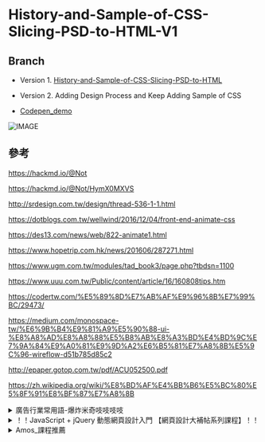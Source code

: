 # History-and-Sample-of-CSS-Slicing-PSD-to-HTML-V1

## Branch

* Version 1. [History-and-Sample-of-CSS-Slicing-PSD-to-HTML](https://github.com/johch3n611u/History-and-Sample-of-CSS-Slicing-PSD-to-HTML)

* Version 2. Adding Design Process and Keep Adding Sample of CSS

* [Codepen_demo](https://codepen.io/johch3n611u/full/zYGjxvg)

![IMAGE](https://github.com/johch3n611u/History-and-Sample-of-CSS-Slicing-PSD-to-HTML/blob/master/img/index2.png?raw=true)

## 參考

<https://hackmd.io/@Not>

<https://hackmd.io/@Not/HymX0MXVS>

<http://srdesign.com.tw/design/thread-536-1-1.html>

<https://dotblogs.com.tw/wellwind/2016/12/04/front-end-animate-css>

<https://des13.com/news/web/822-animate1.html>

<https://www.hopetrip.com.hk/news/201606/287271.html>

<https://www.ugm.com.tw/modules/tad_book3/page.php?tbdsn=1100>

<https://www.uuu.com.tw/Public/content/article/16/160808tips.htm>

<https://codertw.com/%E5%89%8D%E7%AB%AF%E9%96%8B%E7%99%BC/29473/>

<https://medium.com/monospace-tw/%E6%9B%B4%E9%81%A9%E5%90%88-ui-%E8%A8%AD%E8%A8%88%E5%B8%AB%E8%A3%BD%E4%BD%9C%E7%9A%84%E9%A0%81%E9%9D%A2%E6%B5%81%E7%A8%8B%E5%9C%96-wireflow-d51b785d85c2>

<http://epaper.gotop.com.tw/pdf/ACU052500.pdf>

<https://zh.wikipedia.org/wiki/%E8%BD%AF%E4%BB%B6%E5%BC%80%E5%8F%91%E8%BF%87%E7%A8%8B>

<details>
<summary>廣告行業常用語-爆炸米奇吱吱吱吱</summary>

KEY VISION (主視覺)

visual是形容詞來著。比如POSTER KV，指的就是主視覺海報，海報和主視覺海報的區別在於其他相關
平面設計可以根據這個POSTER KV進行延展。KEY VISION，而非Key visual


Advertorial (廣編搞)

廣告的一種, 即付費文章, 故意設計成像一篇普通的文章



Appeals (述求)

Emotional Appeals/感性訴求, Rational Appeals/理性訴求



Art Base(美術/設計出身)

剛入行不久的同學也許會經常被人問到:“你是Art Base 還是Copy Base?” 一開始都是被問的一頭霧水! 在廣告圈中創意人分出身有兩個派系——Copy Base和Art Base. Copy Base指出身于文案, 文字達人 (Copywriter); Art Base就是指出身於美術, 設計, 視覺達人!

比如你是某公司CD, 你在向別人介紹時可以這麼用:“我是xxx公司CD, 我是Art Base!”



ATL (線上)

ATL即Above The Line; BTL即Below The Line. ATL可以泛指為廣告; BTL則是其他銷貨以外的傳播手段. 一般來講ATL廣告是需要購買廣告位元的, 如TV, Press, Outdoor, Cenema等等; 而BTL通常是一些銷售Promo或PR宣傳等… 但是, 到了如今完全數位資訊化的時代, 這條Line的界限已經非常模糊, 特別是Online這個概念出現後! 傳統廣告人和互動廣告人混在一起工作, 他們所理解的線上線下概念可能是完全兩回事, 所以平時工作溝通中, 對方說到“線上”“線下”的名詞時, 我都通常會仔細問清楚對方表達的是啥概念…



Banner Ad (橫幅廣告)

出現在網頁上的廣告, 就是通常在頁面的頂部, 底部,或側邊的廣告. 為了讓使用者點擊獲取更多資訊(比如查看MiniSite或BrandSite)而設計.



Brainstorming (腦力激盪)

Brainstorming原指精神病患者頭腦中短時間出現的思維紊亂現象, 病人會產生大量的胡思亂想. 美國人奧斯本於1938年借用這點提出了現在這個全新的概念來比喻思維高度活躍, 打破常規的思維方式而產生大量創造性設想的狀況. Brainstorming的特點是讓參與者敞開思想,使各種設想在相互碰撞中激起腦海的創造性風暴.



Brand Loyalty (品牌忠誠度)

品牌忠誠度是品牌影響力的重要指標之一. 一般公認的DSLR方面, 佳能的機主品牌忠誠度比較高; LCD TV方面Sharp的購買者品牌忠誠度相當高…



Brief/Creative Brief/ (工作單/工作簡報/綱要)

Agency開始新的工作時作為部門流程和下達工作的書面指令. 通常由Account部門人員在接到客戶指令要求或意願後經提煉寫出工作任務單. 通常按專案和工作輕重由不同level的客服或planner相關人員來完成撰寫.





Budget (預算)



Buzz Marketing (蜂鳴行銷/和WOM類似, 是口碑行銷的兩種不同的英文說法)

口碑行銷是指企業努力使消費者通過人脈圈子之間的交流將自己的產品資訊、品牌傳播開來, 而今各種數位新媒體的流行, 為口碑行銷提供了新載體, Buzz有了更多更廣的網路環境, 且相對傳統的而言, 成本低廉, 傳播迅速, 追蹤和評估也更容易。

更多可以參閱兩本書: Mark Hughes的《Buzzmarketing》, 和顏炳榮的《口碑行銷》



Campaign (廣告活動)



Click (點擊量/點擊次數)



即Click Through, 使用者點擊網路廣告的次數, 是評估廣告效果的指標之一.



Click Rate (點擊率/點進率)

即Click-Through Rate, 簡稱CTR. 網路廣告被點擊的次數與訪問次數的比例, 即Clicks/ Impressions. 如果這個頁面被訪問了100次, 而頁面上的廣告被點擊了20次, 那麼CTR為20%. CTR是評估廣告效果的指標之一



COB (工作日結束時)

Close of Business的縮寫. 也有打烊, 停止營業等意思.



Consumer Insights (消費者洞察)

在行銷的領域裡, 您常會在項目進行中聽到”Consumer Insight”, 也就是從對消費者心理的瞭解, 從消費者的想法去找到廣告的訴求或定位.



Copy (文案)

即指文案(文字), 也指撰稿人(CW/Copy Writer).



Copy Base(文案出身)

前面Art Base的名詞解釋中已有闡述, Copy Base即指出身于文案!



Corpor(企業形象片)

即Corporation Image.



CPC (點擊成本)

即Cost Per Click, 廣告為每個用戶點擊所付的費用; CPC是評估廣告效果的指標之一.



CPM (千人成本)

即Cost Per Thousand Impression, 廣告主為它的廣告顯示1000次所付的費用; 如果一個Banner廣告單價是￥10/CPM，意味著每被1000人次看到就收￥10; 如此類推, 每10000人次看到就是￥100, CPM是評估廣告效果的指標之一.



Creative Pyramid (創意金字塔)

要理解這個就要先瞭解“金字塔原理” 自個人搜索去! 比如: Information –> Analysis –> Creative.



CRM (客戶關係管理)

CRM是一種以客戶為中心以資訊技術為手段的“經/營”策略. CRM不僅僅是軟體系統, 它的核心是客戶細分和客戶價值定位, 所表現出來的空間不是軟體所能影響的!



DEMO (演示)

Demonstration的縮寫



Digital Marketing (數字行銷)

這個詞解釋這裡是絕對做不到以一概全, 既然是掃盲, 還是大概解釋下: Digital Marketing是使用數位媒體來推廣產品和服務的實踐活動. 數位行銷包含了很多互聯網行銷(俗稱網路行銷) 中的技術與實踐, 但它的範圍要更加廣, 還包括了很多其它媒體管道, 如: 手機, 數位戶外廣告(如Taxi上的觸控式螢幕) 等等…技術不斷進步, 手段也不斷在增加…



E-Commerce (電子商務)

通過網路等數位媒體銷售產品或者服務. 分為:

B2B: Business to Business (企業對企業), 比如阿裡巴巴;

B2C: Business to Custom/Consumer (企業對消費者), 比如amazon.com

C2C: Custom to Custom/Consumer (消費者對消費者), 比如eBay

三種模式.



E-Coupons (電子優惠券, 包含手機等其他數位平臺)

可供列印優惠券的一個頁面或電子檔. 甚至是QR Code.



FYI/FYR (供參考)

即For Your Information / For Your Reference的縮寫. 供您參考的意思. 在工作郵件中這是常見的! 在上級對下級的信中多見.



eDM (線上直郵/電子郵件廣告)

Online Direct Mail Advertising/Electronic Direct Mail Advertising



House Ads (自我形象廣告/自家廣告)

in-House Ads! 從字面上就不難理解! 比如, Google很少做廣告, 但Google從今年一月起在推Chrome時開始在YouTube替Chrome做廣告, 這就是一種House Ad!



IGA (網遊植入廣告)

即In-Game Advertising. 是指在遊戲中的嵌入式商業廣告. 通常分為內嵌式、外掛式和獨立互動式三種. 國內酷動、NGI、天街、IMG、SPT這幾家都是比較知名的Agency.



IM (即時通訊)

Instant Messenger. 就是即時通訊軟體, 常用的IM有Gtalk, QQ, MSN, Skype, ICQ, AIM, 淘寶旺旺, 雅虎通, 網易泡泡等等…



Insights (洞察)

多見的詞條如”Consumer Insight” 前面有解釋過.



Integrated Marketing (整合行銷/整合行銷)

運用多樣媒體組合(我們多指傳統結合數字媒體), 偏重多點廣告訴求、注重不同類型消費者需求, 全方位、立體化的行銷方式.



vertical integration (垂直整合)



Interactive Design/Interaction Design(交互設計/互動設計)

這個名詞真的要好好說一下, 我碰到有很多互動行業內的同學直接把這個名詞簡單理解成網頁介面設計, 甚至個別已經理解成單純的Flash設計. 這是不對的!

交互設計的概念早在80年代就提出來了. 在我的理解裡, “交互”這個概念已經完全替代了“使用”, 使用是主觀的不可逆轉的行為方式, 而交互是互動式的. 交互設計的目的便是瞭解目標使用者和他們的期望; 瞭解“人”本身的心理和行為特點; 瞭解使用者在同產品交互時彼此的行為. 所以交互設計涉及到許多學科(心裡學, 人機工程學等首當其衝)! 扯的有點多了,

這裡所說的當然多指進行Web Design時的交互設計, 但這並不僅僅是介面視覺上的設計, 在介面上可以更美, 更藝術化但交互設計更加注重網站和用戶之間交互的過程。Flash設計之所以較容易被同學們直接和交互設計畫上等號是因為Flash這個載體的互動性較之以往的圖片文字等更強!



Interactive Marketing/Advertising (互動行銷/廣告)

互動式廣告, 一種利用互動式媒體(如Internet、IPTV、WAP、SMS以及亭式終端等媒體) 線上上或線下來推廣或影響消費者購買的廣告形式.



Internet Marketing (網路行銷/互聯網行銷)

網路行銷, 通常被我們直接叫成’互動行銷’或’線上行銷’甚至’數位行銷’ (主要是因為目前在數位行銷領域Internet還是佔有主導地位), 把互聯網的創意和技術方面聯繫在一起, 包括設計, 開發, 廣告和銷售等. 而且網路行銷的方法依靠目前技術的飛速更新也始終在推陳出新.

網路行銷是使用“網路”這個媒介來培養和推廣的過程, 不是簡單地表示“建一個網站”或者“推廣一個網站”, 在網站背後, 是一個帶有明確目標的組織.



KPI (關鍵績效指標)

即: Key Performance Indicator/Key Performance Index . 網路行銷領域可簡單理解為“工作成果的評估”。



KV (主視覺, 主畫面)

Key Visual的縮寫. 它可能不是一張平面廣告或者海報, 它可以沒有Idea甚至可以沒有Solgan。Key Visual只是一個畫面。一個可能被用到各種媒體的畫面。那個KV也許就是一個明星手裡拿著一瓶飲料對著鏡頭傻笑…



Local Agency/Advertising (本土代理商/本土廣告公司/地方廣告公司)

一般相對國際廣告公司 (International Agency, 4A Agency…).



Microsite (微型網站)

微型網站是設計用來滿足單獨的目標, 有獨立的網址(或一致資源定址器URL) 作為它的主頁. 一般來說我們所說的微型網站是設計來推廣更大的企業網站的特定部分或品牌的.



Minisite (迷你網站)

Minisite關注一個窄的物件, 或者有時是一個大網站的一小部分, 相似的名詞術語有Microsit和Sitelet. 相關的術語實在是很多了…



On Brief (符合簡報的創意)

這個詞應該是在4A裡創造出來的…



Online Marketing (線上行銷)

線上行銷, 和Internet Marketing基本一個概念. 叫法不同



Page View (流覽量/訪問量)

簡稱PV. 網頁被流覽的總次數. 一個用戶有可能創造十幾個甚至更多的PV, 用戶每次刷新即被計算一次(因此現在虛假刷PV的網站很多); 是目前判斷網站訪問流量最常用的計算方式之一, 也是反映一個網站受歡迎程度的重要指標之一. 另外還有兩個重要指標:

UV (獨立訪客): 即Unique Visitor/User, 訪問您網站的一台電腦用戶端為一個訪客, 00:00-24:00內相同的用戶端只被計算一次.

IP (獨立IP): 即Internet Protocol, 指獨立IP數. 00:00-24:00內相同IP位址之被計算一次.



Quotation (報價/引用)

這個詞一般有兩種意思, 查一下字典就有了! 一般工作中用到多以估價、報價為意; 而網路上, 特別是如論壇、博客的功能選項中也會經常碰到, 多數引用的意思



PPM (拍攝前會議)

即: Pre-Production Meeting. 一般在拍TVC或廣告硬照前, 影視製作公司與Agency一起和客戶開會討論拍制的方向性問題。



Promotion (促銷)

促銷是指企業利用各種有效的方法和手段, 使消費者瞭解和注意企業的產品、激發消費者的購買欲望, 並促使其實現最終的購買行為。

促銷的實質是資訊溝通。市場行銷學一般把 Promotion分為五大方法或手段: 廣告(Ad)、人員推銷(Personal Selling)、銷售促進(Sales Promotion)、直接行銷(DM)和公共關係(PR)。



Rich Media (富媒體)

富媒體指的是一種應用, 這種應用採取了所有適合的最先進技術, 以最好的傳達廣告主的資訊, 甚至與使用者進行互動! 目前通過2D或3D的Flash、Video、Audio、Java等技術產生的網路廣告形式較之前的Gif Banner而言, 資訊承載量大, 表現豐富, 形式多樣!



ROI (投資回報率)

即: Return On Investment。在網路廣告領域, 讓消費者/用戶實現某種行為所花費的成本來衡量ROI, 即CPX (Cost Per X), 其中”X” 可以是廣告曝光率, 也可以是用戶的訪問, 還可以是Click, 乃至使用者的下訂單購買等等諸多行為。所以業界形成了一些約定俗成的Cost Per X, 例如之前有講的CPM, CPC, Cost Per Play…



RSS (新聞聚合技術)

即Real Simple Syndication, 新聞聚合技術. 具體解釋請點這裡



RSS Reader ( RSS閱讀器/訂閱器)

一種應用程式, 一般有Web版(如Google Reader, Xianguo, Zhuaxia)和用戶端(如周博通)兩類, 用於訂閱和檢測所訂閱的RSS資訊源(也叫種子).



Schedule (工作進度計畫表, 排程)

每個專案都會有一個Schedule, 就是工作進度計畫表。Agency中一般由PM或Traffic或Account Team來制定。因每個公司每個專案情況不同而不同



Script (腳本)





SEO (搜尋引擎優化)

即Search Engine Optimization. 通過總結搜尋引擎的排名規律對網站進行合理優化, 使你的網站在各搜尋引擎(如百度,Google)的排名提高, 讓搜尋引擎給你帶來客戶!



SEM (搜尋引擎行銷)

即Search Engine Marketing. SEM就是企業利用搜尋引擎來進行網路行銷和推廣. 搜尋引擎排名行銷是一個非常管用的網路行銷途徑, 就拿Google來說, 每天在Google的搜索達數億人. 如果你的網站能在搜索結果中排名第一頁或第一名的話, 想想會給你帶來多少生意~



ShowReel (作品集影片)

影片形式的作品展示, 不少影視製作公司, 廣告公司, 導演乃至個人影像從業者都會製作的以展示實力的短片。一般定期出一段, 如每一年、每一季或每個月(產量驚人啊~)!



Slogan(口號/標語/廣告語)

如: “科技以人為本”、“讓我們做得更好”、“沒有最好只有更好”、“大家好才是真的好”…



Spam (垃圾信息)

你並不想要收到的電子郵件(垃圾郵件), 網站、論壇、博客留言甚至是IM資訊等等都可以叫Spam!



StoryBoard (故事版)

故事版由迪士尼發明, 當初主要用於動畫製作領域, 處於它的優勢優點, 逐漸運用到電影電視及廣告製作等來表達故事或創意想法.

在廣告創意領域故事版通常為手繪形式, 作用主要是在初期將創意進一步視覺化!

Shooting Board: Shooting Board與StoryBoard並完全不一個意思, Shooting Board是經導演消化後的StoryBoard, 有更多的分鏡細節, 較之StoryBoard更為詳細。不過有時也可以把StoryBoard當作Shooting Board。



StoryLine(故事大綱)

故事情節, 故事主線, 故事列…



Stickiness (吸引度)

一個網站對用戶吸引度的標準, 即一定時間段內, 用戶的回訪次數. 次數越多黏性越高.



Strategy (戰略/策略)

個人認為策略是個很模糊的概念, 還分產品策略, 傳播策略, 銷售策略等等… 在廣告領域, 我們多數談的是傳播策略, 也就是通俗意義上的廣告策略. 我把它簡單的理解為: 為廣告活動策定的計畫. 指定廣告戰略錢的疑問: 傳播對象? 傳播內容是什麼? 怎麼說? 什麼時候說? 在哪說?



Streaming (流媒體)

線上訪問的通信管道, 如視頻和音訊. 可以是事先保存好的可訪問剪輯, 也可以是用資料流技術的即時資訊源, 如網路廣播等!

格式就有很多了, 從以前的rm, ra, wmv, wma, asf到現在主流的flv, 還有蘋果的mov…



Target Audience (目標受眾)

縮寫TA, 大概的講就是廣告投放物件.



TVC/CF (電視廣告/影視廣告)

TVC是TV Commercial的縮寫, 即為電視廣告; CF是Commercial Film的縮寫, 意為影視廣告, 而非單純的電視廣告, 因為CF是膠片拍攝, 能在影院播放, 但因國內多在電視上播放, 因此常指電視廣告! 所以有時會連寫成: TVCF



URL (統一資源定位、網址)

Uniform Resource Locator. 網上某個頁面(檔) 唯一可鑒別的位址. 簡單的可以理解為“網址”. 比如”http://www.damndigital.com/”就是本站的URL.



Usability (可用性)

是交互設計中的重要指標, 同時又是基本指標. 就是作為商業交互設計中所追求的一個指標. 它是對可用程度的總體評價, 更是從User角度衡量產品(我們這裡多指網站) 是否有效、易學、安全、高效、好記、少錯的指標!



UE/UX (用戶體驗)

User Experience的縮寫. 在Online領域, 講的俗點, 可以說是:“流覽者看我們的網站時的感覺怎麼樣! 爽還是不爽還是沒感覺.”

比如我們經常會聽有人說:“這個網站的用戶體驗做的太他媽爛了~”, 這有可能是那個網站“字太小看不清了、導航設置很模糊找不到北了、顏色太花晃眼暈了、內容太多挑花眼悶了、編排佈局太亂不知道看啥了等等表面情況”造成那個人不爽了, 直接關掉視窗老子不看了! 也有可能是某些信息量大的平臺的整體資訊架構不太合理讓人用起來不那麼順手了等情況. 不單網站, 電子產品、家用電器、家居用品等等都可以用用戶體驗這個概念來衡量其好壞! 可以是理性層面上的好不好用, 更可以是感性層面上的爽不爽!



UCD (User Experience Design)

UCD就是以用戶為中心的設計. 概念解釋我不會, 舉例子吧: 我們創意部的同學出Layout通常會先把自己放第一位, 覺得不做自己不喜歡的! 然後再去考慮客戶會不會喜歡! 然後客戶給feedback, 再回來改一下, 幾個回合下來最後也沒好好去考慮使用網站的人會不會喜歡! 我始終認為, 設計是一種帶有明確目的創造行為. 就是去創造一個能給消費者和企業帶來價值的產品!



UED (User Experience Design)

即: 用戶體驗設計. UED的使命就是讓使用者用我們開發的產品時覺著爽!

Viral Marketing (病毒式行銷/病毒性行銷)

近幾年當互動新媒體興起後, 病毒行銷的概念被炒的很高噢! 病毒行銷是網路行銷中的一種非常常見的方法(比如最近那段上海美女富婆發飆拉拖車的病毒視頻), 利用的是用戶口碑傳播原理, 在互動媒體上(常見為英特網)特別當互聯網進入2.0時代後, 口碑傳播變得更為迅速, 可以像病毒一樣迅速蔓延, 因此病毒行銷成為一種高效且低支出的資訊傳播方式. 不過在傳播中也有其一定弊端, 資訊的準確性無法控制就是一大缺點之一

相關詞彙:

Word-of-mouth Communication (WOM/口碑傳播)

Buzz Marketing (蜂鳴行銷/口頭宣傳行銷/和WOM類似, 是口碑行銷的兩種不同的英文說法)

Viral Video (病毒影片)

Widget (小部件/小玩意/窗件/外掛程式/小玩具…這個我還真想不出個合適的解釋來了)

一個擁有有圖形化介面的小應用程式, 能夠完成有高度針對性的特定的任務. 通過軟體(如蘋果的Dashboard或者Yahoo! Widgets引擎) 集成到網頁中或者運行在電腦的桌面上.





網路找到的做一個小整理

</details>

<details>
<summary>！！JavaScript + jQuery 動態網頁設計入門 【網頁設計大補帖系列課程】！！</summary>
網路上常見的一些炫麗的視覺動畫特效設計，如：廣告輪播動畫效果、電子相簿、下拉式選單、燈箱效果、滑動式選單、視差滾動…等，不是用Flash製作就是用JavaScript來實現。
而近年手機上網的普及，iPhone與新型的Android手機皆已不再支援Flash的需求，而趁此趨勢崛起的就是JavaScript，加上jQuery的出現，大大簡化語法撰寫，無疑助長JS快速竄起而成為當紅炸子雞。
本課程雖是進入「程式」領域的基礎課程，但沒有一般程式設計課程那樣的艱深、難懂，讓完全沒有程式基礎的人，能夠以範例實作的方式，一步一步利用寫語法的方式，卻能製作出效果驚艷的網頁動畫與視覺特效。
此課程專為網頁美術設計師或是App入門者或有意學習JS程式基礎者而量身訂制的，讓網頁美術設計師晉升至網頁前端工程師，讓App工程師打好基礎底子，讓您製作出來的網頁或手機版網頁、App，能夠令人耳目一新。

Lesson 1：
1.認識JavaScript語法及設定方式
2.彈出式視窗（window元件控制）
3.滑鼠事件控制（onmouseover、onmouseout、onclick）
4.替網頁元件命名及命名規則（name、id）
5.函式的使用（function）

Lesson 2：
1.電子相簿製作（getElementById、var、if…else條件式）
2.置換式文字廣告效果（this）
3.圖片切換效果（Number）

Lesson 3：
1.廣告輪播動畫效果（setInterval、setTimeout計時器）
2.公佈欄製作：開新視窗（window元件控制）
3.視窗解析度偵測：偵測視窗（window元件控制）
4.拍賣網常見效果：置換不同顏色的同款衣服照片

Lesson 1：
1.控制網頁樣式（控制css效果）
2.置換網頁樣式（className）
3.下拉隱藏式廣告（substr字串擷取）
4.下拉式選單

Lesson 5：
1.標籤式選單
2.for迴圈設定
3.大量服飾廣告製作
4.語法簡化與效能提昇的技巧

Lesson 6：
1.切換式廣告：Array陣列應用
2.jQuery介紹與設定
3.Google資源介紹與應用
4.jQuery動畫設定：show、fade、slide

Lesson 7：
1.jQuery屬性設定與簡化技巧
2.jQuery控制指令與動畫指令
3.jQuery控制CSS與Class

Lesson 8：
1.jQuery範例：選單式橫幅廣告動畫
2.jQuery範例：動畫式下拉式選單
3.jQuery範例：動畫製作（animate）

Lesson 9：
1.jQuery範例：隨網頁捲動的直式選單（scrollTop）
2.jQuery範例：隱藏式動態選單
3.jQuery範例：隱藏式動態廣告效果（Google商店廣告效果）

Lesson 10：
1.認識物件層級與遍歷（DOM Tree與Traversing）
2.父層、同層與子層關係（parents與siblings與find）
3.條件設定與篩選（filter）
4.jQuery範例：彈跳式按鈕橫式選單

Lesson 11：
1.jQuery範例：橫幅式左右捲動廣告
2.jQuery範例：首頁動畫特效
3.jQuery範例：燈箱效果（LightBox）

Lesson 12：
1.外掛程式應用：Nivo-SlideShow
2.外掛程式應用：fancyBox
3.外掛程式應用：視差滾動特效

郭嘉雯老師

經歷
資策會、台北市立體育學院－電腦外聘講師
行政院勞委會北區職業訓練中心、財團法人中華職業訓練中心、台北市職能發展學院、大亞電腦－電腦多媒體講師
中國多媒體協會、伊甸社會福利基金會‧影像處理講師
僑委會、連江縣教育局、華彩教育訓練－網站製作與設計講師
富邦銀行、天下趨勢－影像處理講師
北區扶輪社、天仁茗茶－美術設計

專長
影像處理方面：Photoshop、Illustrator、CorelDRAW、PhotoImpact
網頁設計方面：Dreamweaver、Flash、FrontPage
網頁語法方面：HTML、CSS、JavaScript、JQuery
影音處理方面：會聲會影、威力導演

著作
1.Photoshop 5.0影像魔法師
2.Div+CSS網頁版面設計‧隨手做SEO

專案作品
資策會-龍門課站、聯合報網站、研華科技網站、TDK網站、師大學務處網站
</details>

<details>
<summary>Amos_課程推薦</summary>

### 課程費用（可分期/有名額限制請把握）

第一次上Amos的HTML課程  $19,800 / 開發票$20,790（含終生切板問題顧問協助、含無限制的加碼課程內容）

之前上過Amos的HTML課程  $9,800 / 開發票$10,290 (此費用算進階實務內容及code review費用)

採用一次付清者一律享優惠折扣！

（以上價格可分期，分期限名額，欲報名者請把握機會）

### 課程目標

1.課程完成時至少實際切過五次不同技巧的網頁版面

2.課程結束時，切出來的版面至少被Amos檢討過三個版

3.學會並理解切版的思考流程與規劃實務

4.學會切版的各式實務技巧

5.深入了解且清楚 CSS 的各項重要觀念

6.了解 HTML 的撰寫與實際應用方式

7.了解實作與驗證的方式，不再道聽塗說網頁中的錯誤資訊

### 上課方式

1.使用「ZOOM 會議軟體」做線上教學跟講解，Amos 開視訊，學員不用開視訊，但可語音通話或文字發問。

### 課程大綱：四大主軸規劃

#### 一、網頁基礎入門 & 實務

          1.用白話文快速了解HTML

          2.HTML語意及其用途

          3.HTML語法規則

          4.CSS原理及用途

          5.CSS語法

          6.CSS選取器入門

          7.CSS優先權

          8.CSS盒模型詳解

          9.CSS定位詳解

        10.CSS定位應用

        11.float與Clear排版原理

        12.float實務應用

        13.Flex特性

        14.Flex排版

        15.溢位處理

        16.CSS選取器進階

        17.CSS選取器實務應用

        18.添加class或應用結構選取

#### 二、網頁排版實作 & 檢討示範

        1.各式選單製作實務與原理

        2.基礎版型切板實做與檢討

        3.特殊作用版型切板實做與檢討

        4.破格式版面切板實做與檢討(視狀況決定是否結訓後服務)

        5.入口網站切板實做與檢討(視狀況決定是否結訓後服務)

        6.活動網站切板實做與檢討(視狀況決定是否結訓後服務)

#### 三、專案實務 & 技巧

        1.網頁模組化基礎

        2.網頁 CSS 撰寫方式與目的

        3.網頁模組撰寫技巧

        4.切板分析

        5.切板實務技巧

        6.切板前置作業

        7.入口網站處理方式

        8.活動網站處理方式

#### 四、大量的 Code review

        1.個人作業即時的檢討

        2.他人作業即時檢討的觀看與經驗學習

        3.作業檢討過程中的實務技巧學習

</details>